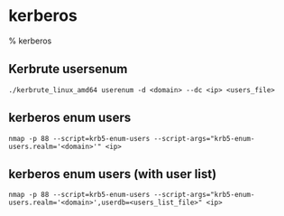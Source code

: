 # kerberos

% kerberos

## Kerbrute usersenum
```
./kerbrute_linux_amd64 userenum -d <domain> --dc <ip> <users_file>
```

## kerberos enum users
```
nmap -p 88 --script=krb5-enum-users --script-args="krb5-enum-users.realm='<domain>'" <ip>
```

## kerberos enum users (with user list)
```
nmap -p 88 --script=krb5-enum-users --script-args="krb5-enum-users.realm='<domain>',userdb=<users_list_file>" <ip>
```


